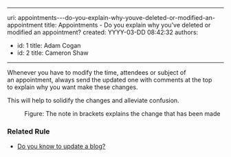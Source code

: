 

---
uri: appointments---do-you-explain-why-youve-deleted-or-modified-an-appointment
title: Appointments - Do you explain why you've deleted or modified an appointment?
created: YYYY-03-DD 08:42:32
authors:
  - id: 1
    title: Adam Cogan
  - id: 2
    title: Cameron Shaw
---




<span class='intro'> Whenever you have to modify the time, attendees or subject of an&#160;appointment, always send the updated one with comments at the top to&#160;explain why you want make these changes. 
<p></p><p>This will help to solidify the changes and alleviate confusion.</p><dl class="image"><dt>
      <img src="/PublishingImages/AppointmentWithComments.jpg" alt="" />
   </dt><dd>Figure&#58; The note in brackets explains the change that has been made</dd></dl>
<h3>​Related Rule</h3><ul><li>​<a href="/_layouts/15/FIXUPREDIRECT.ASPX?WebId=3dfc0e07-e23a-4cbb-aac2-e778b71166a2&amp;TermSetId=07da3ddf-0924-4cd2-a6d4-a4809ae20160&amp;TermId=cd982cb5-55b3-4678-8f41-5dfac7e9ea11">Do you know to update a blog?</a></li></ul> </span>




